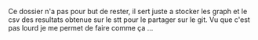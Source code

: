 Ce dossier n'a pas pour but de rester, il sert juste a stocker les graph et le csv des resultats obtenue sur le stt pour le partager sur le git. Vu que c'est pas lourd je me permet de faire comme ça ...